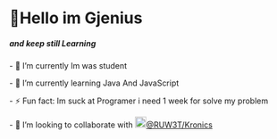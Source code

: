 <h1 align="left">👏Hello im Gjenius</h1>
<h5 align="left" weight="20px">and keep still Learning</h5>
<p>- 🔭 I’m currently Im was student </p>
<p>- 🌱 I’m currently learning Java And JavaScript</p>
<p>- ⚡ Fun fact: Im suck at Programer i need 1 week for solve my problem</p>
<p>- 👯 I’m looking to collaborate with <a href="https://github.com/RUW3T" alt="colaborate"><img src="https://avatars.githubusercontent.com/u/76912443?v=4" width="20px" height="20px">@RUW3T/Kronics</p>







